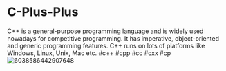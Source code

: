 # C-Plus-Plus
C++ is a general-purpose programming language and is widely used nowadays for competitive programming. It has imperative, object-oriented and generic programming features. C++ runs on lots of platforms like Windows, Linux, Unix, Mac etc.
#c++ #cpp #cc #cxx #cp
![6038586442907648](https://user-images.githubusercontent.com/109382325/206103564-1e751641-b620-4b16-8a40-9a447adee070.png)
